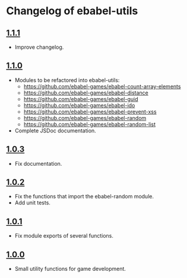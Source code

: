 # Changelog of ebabel-utils

## [1.1.1](https://github.com/ebabel-games/ebabel-utils/releases/tag/v1.1.1)
- Improve changelog.

## [1.1.0](https://github.com/ebabel-games/ebabel-utils/releases/tag/v1.1.0)
- Modules to be refactored into ebabel-utils:
  - https://github.com/ebabel-games/ebabel-count-array-elements
  - https://github.com/ebabel-games/ebabel-distance
  - https://github.com/ebabel-games/ebabel-guid
  - https://github.com/ebabel-games/ebabel-ido
  - https://github.com/ebabel-games/ebabel-prevent-xss
  - https://github.com/ebabel-games/ebabel-random
  - https://github.com/ebabel-games/ebabel-random-list
- Complete JSDoc documentation.

## [1.0.3](https://github.com/ebabel-games/ebabel-utils/releases/tag/v1.0.3)
- Fix documentation.

## [1.0.2](https://github.com/ebabel-games/ebabel-utils/releases/tag/v1.0.2)
- Fix the functions that import the ebabel-random module.
- Add unit tests.

## [1.0.1](https://github.com/ebabel-games/ebabel-utils/releases/tag/v1.0.1)
- Fix module exports of several functions.

## [1.0.0](https://github.com/ebabel-games/ebabel-utils/releases/tag/v1.0.0)
- Small utility functions for game development.
